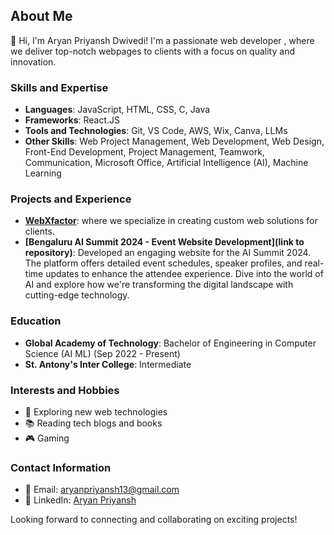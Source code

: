 ## About Me

👋 Hi, I'm Aryan Priyansh Dwivedi! I'm a passionate web developer , where we deliver top-notch webpages to clients with a focus on quality and innovation.

### Skills and Expertise
- **Languages**: JavaScript, HTML, CSS, C, Java
- **Frameworks**: React.JS
- **Tools and Technologies**: Git, VS Code, AWS, Wix, Canva, LLMs
- **Other Skills**: Web Project Management, Web Development, Web Design, Front-End Development, Project Management, Teamwork, Communication, Microsoft Office, Artificial Intelligence (AI), Machine Learning

### Projects and Experience
- **[WebXfactor](https://www.linkedin.com/in/aryanpriyansh13)**:  where we specialize in creating custom web solutions for clients.
- **[Bengaluru AI Summit 2024 - Event Website Development](link to repository)**: Developed an engaging website for the AI Summit 2024. The platform offers detailed event schedules, speaker profiles, and real-time updates to enhance the attendee experience. Dive into the world of AI and explore how we're transforming the digital landscape with cutting-edge technology.

### Education
- **Global Academy of Technology**: Bachelor of Engineering in Computer Science (AI ML) (Sep 2022 - Present)
- **St. Antony's Inter College**: Intermediate 

### Interests and Hobbies
- 🌟 Exploring new web technologies
- 📚 Reading tech blogs and books
- 🎮 Gaming

### Contact Information
- 📧 Email: [aryanpriyansh13@gmail.com](mailto:aryanpriyansh13@gmail.com)
- 💼 LinkedIn: [Aryan Priyansh](https://www.linkedin.com/in/aryanpriyansh13)

Looking forward to connecting and collaborating on exciting projects!

